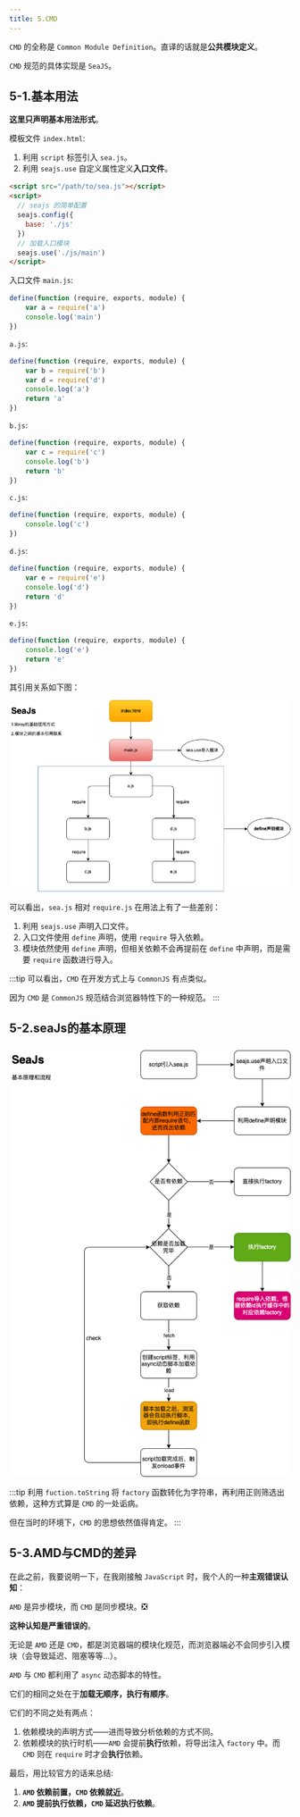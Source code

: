 ```yaml
---
title: 5.CMD
---
```


`CMD` 的全称是 `Common Module Definition`。直译的话就是**公共模块定义**。

`CMD` 规范的具体实现是 `SeaJS`。

## 5-1.基本用法

**这里只声明基本用法形式**。

模板文件 `index.html`:

1. 利用 `script` 标签引入 `sea.js`。
2. 利用 `seajs.use` 自定义属性定义**入口文件**。

```html
<script src="/path/to/sea.js"></script>
<script>
  // seajs 的简单配置
  seajs.config({
    base: './js'
  })
  // 加载入口模块
  seajs.use('./js/main')
</script>
```

入口文件 `main.js`:

```js
define(function (require, exports, module) {
	var a = require('a')
	console.log('main')
})
```

`a.js`:

```js
define(function (require, exports, module) {
	var b = require('b')
	var d = require('d')
	console.log('a')
	return 'a'
})
```

`b.js`:

```js
define(function (require, exports, module) {
	var c = require('c')
	console.log('b')
	return 'b'
})
```

`c.js`:

```js
define(function (require, exports, module) {
	console.log('c')
})
```

`d.js`:

```js
define(function (require, exports, module) {
	var e = require('e')
	console.log('d')
	return 'd'
})
```

`e.js`: 

```js
define(function (require, exports, module) {
	console.log('e')
	return 'e'
})
```
其引用关系如下图：

![](./image/sea.demo.drawio.png)

可以看出，`sea.js` 相对 `require.js` 在用法上有了一些差别：

1. 利用 `seajs.use` 声明入口文件。
2. 入口文件使用 `define` 声明，使用 `require` 导入依赖。
3. 模块依然使用 `define` 声明，但相关依赖不会再提前在 `define` 中声明，而是需要 `require` 函数进行导入。

:::tip
可以看出，`CMD` 在开发方式上与 `CommonJS` 有点类似。

因为 `CMD` 是 `CommonJS` 规范结合浏览器特性下的一种规范。
:::

## 5-2.seaJs的基本原理

![](./image/cmd.drawio.png)

:::tip
利用 `fuction.toString` 将 `factory` 函数转化为字符串，再利用正则筛选出依赖，这种方式算是 `CMD` 的一处诟病。

但在当时的环境下，`CMD` 的思想依然值得肯定。
:::

## 5-3.AMD与CMD的差异

在此之前，我要说明一下，在我刚接触 `JavaScript` 时，我个人的一种**主观错误认知**：

`AMD` 是异步模块，而 `CMD` 是同步模块。❎

**这种认知是严重错误的**。

无论是 `AMD` 还是 `CMD`，都是浏览器端的模块化规范，而浏览器端必不会同步引入模块（会导致延迟、阻塞等等...）。

`AMD` 与 `CMD` 都利用了 `async` 动态脚本的特性。

它们的相同之处在于**加载无顺序，执行有顺序**。

它们的不同之处有两点：

1. 依赖模块的声明方式——进而导致分析依赖的方式不同。
2. 依赖模块的执行时机——`AMD` 会提前**执行**依赖，将导出注入 `factory` 中。而 `CMD` 则在 `require` 时才会**执行**依赖。

最后，用比较官方的话来总结:

1. **`AMD` 依赖前置，`CMD` 依赖就近**。
2. **`AMD` 提前执行依赖，`CMD` 延迟执行依赖**。

